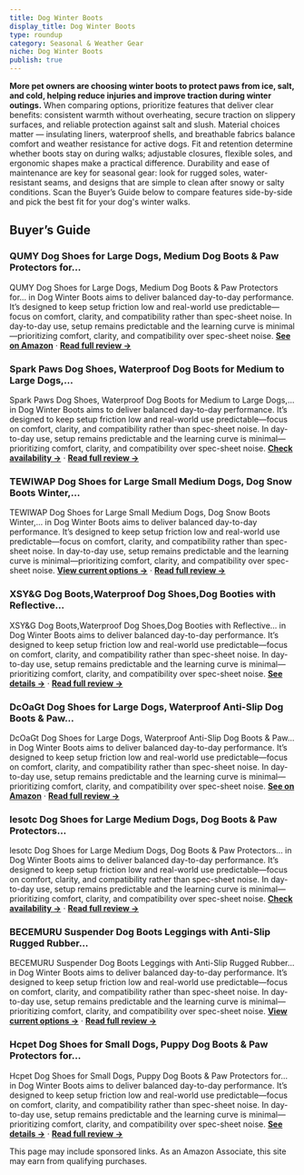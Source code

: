 ```yaml
---
title: Dog Winter Boots
display_title: Dog Winter Boots
type: roundup
category: Seasonal & Weather Gear
niche: Dog Winter Boots
publish: true
---
```


<p><strong>More pet owners are choosing winter boots to protect paws from ice, salt, and cold, helping reduce injuries and improve traction during winter outings.</strong> When comparing options, prioritize features that deliver clear benefits: consistent warmth without overheating, secure traction on slippery surfaces, and reliable protection against salt and slush. Material choices matter &mdash; insulating liners, waterproof shells, and breathable fabrics balance comfort and weather resistance for active dogs. Fit and retention determine whether boots stay on during walks; adjustable closures, flexible soles, and ergonomic shapes make a practical difference. Durability and ease of maintenance are key for seasonal gear: look for rugged soles, water-resistant seams, and designs that are simple to clean after snowy or salty conditions. Scan the Buyer’s Guide below to compare features side-by-side and pick the best fit for your dog's winter walks.</p>

<h2>Buyer’s Guide</h2>
<h3>QUMY Dog Shoes for Large Dogs, Medium Dog Boots & Paw Protectors for…</h3>
<p>QUMY Dog Shoes for Large Dogs, Medium Dog Boots & Paw Protectors for… in Dog Winter Boots aims to deliver balanced day-to-day performance. It’s designed to keep setup friction low and real-world use predictable&mdash;focus on comfort, clarity, and compatibility rather than spec-sheet noise. In day-to-day use, setup remains predictable and the learning curve is minimal&mdash;prioritizing comfort, clarity, and compatibility over spec-sheet noise. <a href="https://amzn.to/4qbcs0b" target="_blank" rel="nofollow sponsored noopener noopener" target="_blank"><strong>See on Amazon</strong></a> · <a href="/reviews/qumy-dog-shoes-for-large-dogs-medium-dog-boots-paw-protectors-for-winte-d8cd25fd/"><strong>Read full review &rarr;</strong></a></p>
<h3>Spark Paws Dog Shoes, Waterproof Dog Boots for Medium to Large Dogs,…</h3>
<p>Spark Paws Dog Shoes, Waterproof Dog Boots for Medium to Large Dogs,… in Dog Winter Boots aims to deliver balanced day-to-day performance. It’s designed to keep setup friction low and real-world use predictable&mdash;focus on comfort, clarity, and compatibility rather than spec-sheet noise. In day-to-day use, setup remains predictable and the learning curve is minimal&mdash;prioritizing comfort, clarity, and compatibility over spec-sheet noise. <a href="https://amzn.to/4hlHCOn" target="_blank" rel="nofollow sponsored noopener noopener" target="_blank"><strong>Check availability &rarr;</strong></a> · <a href="/reviews/spark-paws-dog-shoes-waterproof-dog-boots-for-medium-to-large-dogs-non-8b4b0876/"><strong>Read full review &rarr;</strong></a></p>
<h3>TEWIWAP Dog Shoes for Large Small Medium Dogs, Dog Snow Boots Winter,…</h3>
<p>TEWIWAP Dog Shoes for Large Small Medium Dogs, Dog Snow Boots Winter,… in Dog Winter Boots aims to deliver balanced day-to-day performance. It’s designed to keep setup friction low and real-world use predictable&mdash;focus on comfort, clarity, and compatibility rather than spec-sheet noise. In day-to-day use, setup remains predictable and the learning curve is minimal&mdash;prioritizing comfort, clarity, and compatibility over spec-sheet noise. <a href="https://amzn.to/43bZ55Y" target="_blank" rel="nofollow sponsored noopener noopener" target="_blank"><strong>View current options &rarr;</strong></a> · <a href="/reviews/tewiwap-dog-shoes-for-large-small-medium-dogs-dog-snow-boots-winter-dog-4442f7f2/"><strong>Read full review &rarr;</strong></a></p>
<h3>XSY&G Dog Boots,Waterproof Dog Shoes,Dog Booties with Reflective…</h3>
<p>XSY&G Dog Boots,Waterproof Dog Shoes,Dog Booties with Reflective… in Dog Winter Boots aims to deliver balanced day-to-day performance. It’s designed to keep setup friction low and real-world use predictable&mdash;focus on comfort, clarity, and compatibility rather than spec-sheet noise. In day-to-day use, setup remains predictable and the learning curve is minimal&mdash;prioritizing comfort, clarity, and compatibility over spec-sheet noise. <a href="https://amzn.to/4hvjEAx" target="_blank" rel="nofollow sponsored noopener noopener" target="_blank"><strong>See details &rarr;</strong></a> · <a href="/reviews/xsy-g-dog-boots-waterproof-dog-shoes-dog-booties-with-reflective-rugged-0a072a91/"><strong>Read full review &rarr;</strong></a></p>
<h3>DcOaGt Dog Shoes for Large Dogs, Waterproof Anti-Slip Dog Boots & Paw…</h3>
<p>DcOaGt Dog Shoes for Large Dogs, Waterproof Anti-Slip Dog Boots & Paw… in Dog Winter Boots aims to deliver balanced day-to-day performance. It’s designed to keep setup friction low and real-world use predictable&mdash;focus on comfort, clarity, and compatibility rather than spec-sheet noise. In day-to-day use, setup remains predictable and the learning curve is minimal&mdash;prioritizing comfort, clarity, and compatibility over spec-sheet noise. <a href="https://amzn.to/42Gc8MU" target="_blank" rel="nofollow sponsored noopener noopener" target="_blank"><strong>See on Amazon</strong></a> · <a href="/reviews/dcoagt-dog-shoes-for-large-dogs-waterproof-anti-slip-dog-boots-paw-prot-9f782e1b/"><strong>Read full review &rarr;</strong></a></p>
<h3>lesotc Dog Shoes for Large Medium Dogs, Dog Boots & Paw Protectors…</h3>
<p>lesotc Dog Shoes for Large Medium Dogs, Dog Boots & Paw Protectors… in Dog Winter Boots aims to deliver balanced day-to-day performance. It’s designed to keep setup friction low and real-world use predictable&mdash;focus on comfort, clarity, and compatibility rather than spec-sheet noise. In day-to-day use, setup remains predictable and the learning curve is minimal&mdash;prioritizing comfort, clarity, and compatibility over spec-sheet noise. <a href="https://amzn.to/47oHwSF" target="_blank" rel="nofollow sponsored noopener noopener" target="_blank"><strong>Check availability &rarr;</strong></a> · <a href="/reviews/lesotc-dog-shoes-for-large-medium-dogs-dog-boots-paw-protectors-for-win-77e64dfa/"><strong>Read full review &rarr;</strong></a></p>
<h3>BECEMURU Suspender Dog Boots Leggings with Anti-Slip Rugged Rubber…</h3>
<p>BECEMURU Suspender Dog Boots Leggings with Anti-Slip Rugged Rubber… in Dog Winter Boots aims to deliver balanced day-to-day performance. It’s designed to keep setup friction low and real-world use predictable&mdash;focus on comfort, clarity, and compatibility rather than spec-sheet noise. In day-to-day use, setup remains predictable and the learning curve is minimal&mdash;prioritizing comfort, clarity, and compatibility over spec-sheet noise. <a href="https://amzn.to/48rmggb" target="_blank" rel="nofollow sponsored noopener noopener" target="_blank"><strong>View current options &rarr;</strong></a> · <a href="/reviews/becemuru-suspender-dog-boots-leggings-with-anti-slip-rugged-rubber-sole-816a4234/"><strong>Read full review &rarr;</strong></a></p>
<h3>Hcpet Dog Shoes for Small Dogs, Puppy Dog Boots & Paw Protectors for…</h3>
<p>Hcpet Dog Shoes for Small Dogs, Puppy Dog Boots & Paw Protectors for… in Dog Winter Boots aims to deliver balanced day-to-day performance. It’s designed to keep setup friction low and real-world use predictable&mdash;focus on comfort, clarity, and compatibility rather than spec-sheet noise. In day-to-day use, setup remains predictable and the learning curve is minimal&mdash;prioritizing comfort, clarity, and compatibility over spec-sheet noise. <a href="https://amzn.to/47agqxs" target="_blank" rel="nofollow sponsored noopener noopener" target="_blank"><strong>See details &rarr;</strong></a> · <a href="/reviews/hcpet-dog-shoes-for-small-dogs-puppy-dog-boots-paw-protectors-for-winte-7cfdd735/"><strong>Read full review &rarr;</strong></a></p>
<aside class="disclosure">This page may include sponsored links. As an Amazon Associate, this site may earn from qualifying purchases.</aside>
